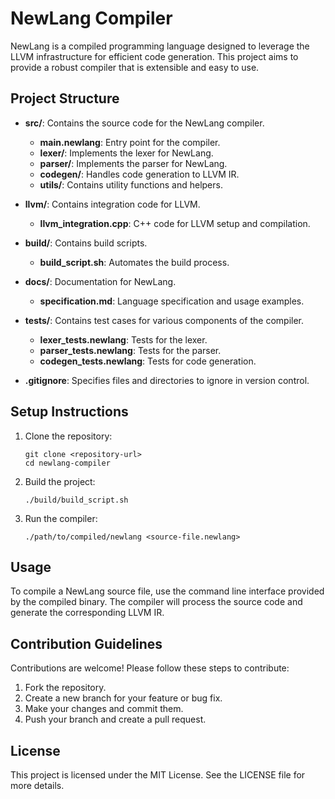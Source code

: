 # NewLang Compiler

NewLang is a compiled programming language designed to leverage the LLVM infrastructure for efficient code generation. This project aims to provide a robust compiler that is extensible and easy to use.

## Project Structure

- **src/**: Contains the source code for the NewLang compiler.
  - **main.newlang**: Entry point for the compiler.
  - **lexer/**: Implements the lexer for NewLang.
  - **parser/**: Implements the parser for NewLang.
  - **codegen/**: Handles code generation to LLVM IR.
  - **utils/**: Contains utility functions and helpers.

- **llvm/**: Contains integration code for LLVM.
  - **llvm_integration.cpp**: C++ code for LLVM setup and compilation.

- **build/**: Contains build scripts.
  - **build_script.sh**: Automates the build process.

- **docs/**: Documentation for NewLang.
  - **specification.md**: Language specification and usage examples.

- **tests/**: Contains test cases for various components of the compiler.
  - **lexer_tests.newlang**: Tests for the lexer.
  - **parser_tests.newlang**: Tests for the parser.
  - **codegen_tests.newlang**: Tests for code generation.

- **.gitignore**: Specifies files and directories to ignore in version control.

## Setup Instructions

1. Clone the repository:
   ```
   git clone <repository-url>
   cd newlang-compiler
   ```

2. Build the project:
   ```
   ./build/build_script.sh
   ```

3. Run the compiler:
   ```
   ./path/to/compiled/newlang <source-file.newlang>
   ```

## Usage

To compile a NewLang source file, use the command line interface provided by the compiled binary. The compiler will process the source code and generate the corresponding LLVM IR.

## Contribution Guidelines

Contributions are welcome! Please follow these steps to contribute:

1. Fork the repository.
2. Create a new branch for your feature or bug fix.
3. Make your changes and commit them.
4. Push your branch and create a pull request.

## License

This project is licensed under the MIT License. See the LICENSE file for more details.